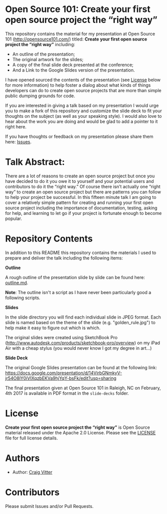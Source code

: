 # Open Source 101: Create your first open source project the “right way”

This repository contains the material for my presentation at Open Source 101 (http://opensource101.com/) titled: **Create your first open source project the “right way”** including:

* An outline of the presentation;
* The original artwork for the slides;
* A copy of the final slide deck presented at the conference;
* And a Link to the Google Slides version of the presentation.

I have opened sourced the contents of the presentation (see [License](#license) below for more information) to help foster a dialog about what kinds of things developers can do to create open source projects that are more than simple public dumping grounds for code. 

If you are interested in giving a talk based on my presentation I would urge you to make a fork of this repository and customize the slide deck to fit your thoughts on the subject (as well as your speaking style). I would also love to hear about the work you are doing and would be glad to add a pointer to it right here.

If you have thoughts or feedback on my presentation please share them here: [Issues](https://github.com/cvitter/Open-Source-101-Doing-It-Right/issues).


# Talk Abstract:

There are a lot of reasons to create an open source project but once you have decided to do it you owe it to yourself and your potential users and contributors to do it the “right way.” Of course there isn’t actually one “right way” to create an open source project but there are patterns you can follow to help your project be successful. In this fifteen minute talk I am going to cover a relatively simple pattern for creating and running your first open source project including the importance of documentation, testing, asking for help, and learning to let go if your project is fortunate enough to become popular.


# Repository Contents

In addition to this README this repository contains the materials I used to prepare and deliver the talk including the following items:

**Outline**

A rough outline of the presentation slide by slide can be found here: [outline.md](outline.md).

**Note**: The outline isn't a script as I have never been particularly good a following scripts.


**Slides**

In the slide directory you will find each individual slide in JPEG format. Each slide is named based on the theme of the slide (e.g. "golden_rule.jpg") to help make it easy to figure out which is which.

The original slides were created using SketchBook Pro (http://www.autodesk.com/products/sketchbook-pro/overview) on my iPad Air with a cheap stylus (you would never know I got my degree in art...)


**Slide Deck**

The original Google Slides presentation can be found at the following link:
https://docs.google.com/presentation/d/14VirbGNmkyV-jr54O8lY0iVIXqzbEKVa9hjYqY-bsFk/edit?usp=sharing

The final presentation given at Open Source 101 in Raleigh, NC on February, 4th 2017 is available in PDF format in the ```slide-decks``` folder.


# License

**Create your first open source project the “right way”** is Open Source material released under the Apache 2.0 License. Please see the [LICENSE](LICENSE) file for full license details.


# Authors

* Author: [Craig Vitter](https://github.com/cvitter)

# Contributors 

Please submit Issues and/or Pull Requests.